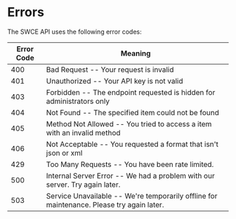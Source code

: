 # Errors

The SWCE API uses the following error codes:


Error Code | Meaning
---------- | -------
400 | Bad Request -- Your request is invalid
401 | Unauthorized -- Your API key is not valid
403 | Forbidden -- The endpoint requested is hidden for administrators only
404 | Not Found -- The specified item could not be found
405 | Method Not Allowed -- You tried to access a item with an invalid method
406 | Not Acceptable -- You requested a format that isn't json or xml
429 | Too Many Requests -- You have been rate limited.
500 | Internal Server Error -- We had a problem with our server. Try again later.
503 | Service Unavailable -- We're temporarily offline for maintenance. Please try again later.
